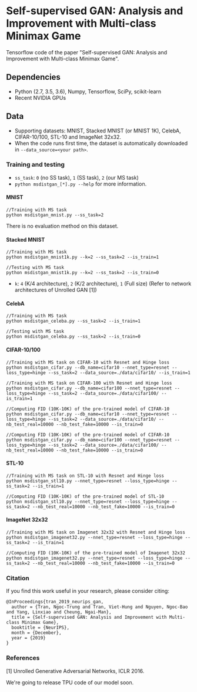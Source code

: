 # Self-supervised GAN: Analysis and Improvement with Multi-class Minimax Game

Tensorflow code of the paper "Self-supervised GAN: Analysis and Improvement with Multi-class Minimax Game".

## Dependencies
* Python (2.7, 3.5, 3.6), Numpy, Tensorflow, SciPy, scikit-learn
* Recent NVIDIA GPUs

## Data
* Supporting datasets: MNIST, Stacked MNIST (or MNIST 1K), CelebA, CIFAR-10/100, STL-10 and ImageNet 32x32.
* When the code runs first time, the dataset is automatically downloaded in `--data_source=<your path>`.

### Training and testing

* `ss_task`: `0` (no SS task), `1` (SS task), `2` (our MS task)
* `python msdistgan_[*].py --help` for more information.

#### MNIST

```
//Training with MS task
python msdistgan_mnist.py --ss_task=2
```
There is no evaluation method on this dataset.

#### Stacked MNIST

```
//Training with MS task
python msdistgan_mnist1k.py --k=2 --ss_task=2 --is_train=1
```

```
//Testing with MS task
python msdistgan_mnist1k.py --k=2 --ss_task=2 --is_train=0
```

* `k`: `4` (K/4 architecture), `2` (K/2 architecture), `1` (Full size) (Refer to network architectures of Unrolled GAN [1])

#### CelebA

```
//Training with MS task
python msdistgan_celeba.py --ss_task=2 --is_train=1
```

```
//Testing with MS task
python msdistgan_celeba.py --ss_task=2 --is_train=0
```

#### CIFAR-10/100

```
//Training with MS task on CIFAR-10 with Resnet and Hinge loss
python msdistgan_cifar.py --db_name=cifar10 --nnet_type=resnet --loss_type=hinge --ss_task=2 --data_source=./data/cifar10/ --is_train=1

//Training with MS task on CIFAR-100 with Resnet and Hinge loss
python msdistgan_cifar.py --db_name=cifar100 --nnet_type=resnet --loss_type=hinge --ss_task=2 --data_source=./data/cifar100/ --is_train=1
```

```
//Computing FID (10K-10K) of the pre-trained model of CIFAR-10
python msdistgan_cifar.py --db_name=cifar10 --nnet_type=resnet --loss_type=hinge --ss_task=2 --data_source=./data/cifar10/ --nb_test_real=10000 --nb_test_fake=10000 --is_train=0

//Computing FID (10K-10K) of the pre-trained model of CIFAR-10
python msdistgan_cifar.py --db_name=cifar100 --nnet_type=resnet --loss_type=hinge --ss_task=2 --data_source=./data/cifar100/ --nb_test_real=10000 --nb_test_fake=10000 --is_train=0
```

#### STL-10
```
//Training with MS task on STL-10 with Resnet and Hinge loss
python msdistgan_stl10.py --nnet_type=resnet --loss_type=hinge --ss_task=2 --is_train=1
```

```
//Computing FID (10K-10K) of the pre-trained model of STL-10
python msdistgan_stl10.py --nnet_type=resnet --loss_type=hinge --ss_task=2 --nb_test_real=10000 --nb_test_fake=10000 --is_train=0
```

#### ImageNet 32x32

```
//Training with MS task on Imagenet 32x32 with Resnet and Hinge loss
python msdistgan_imagenet32.py --nnet_type=resnet --loss_type=hinge --ss_task=2 --is_train=1
```

```
//Computing FID (10K-10K) of the pre-trained model of Imagenet 32x32
python msdistgan_imagenet32.py --nnet_type=resnet --loss_type=hinge --ss_task=2 --nb_test_real=10000 --nb_test_fake=10000 --is_train=0
```

### Citation

If you find this work useful in your research, please consider citing:

```
@InProceedings{tran_2019_neurips_gan,
  author = {Tran, Ngoc-Trung and Tran, Viet-Hung and Nguyen, Ngoc-Bao and Yang, Linxiao and Cheung, Ngai-Man},
  title = {Self-supervised GAN: Analysis and Improvement with Multi-class Minimax Game},
  booktitle = {NeurIPS},
  month = {December},
  year = {2019}
}
```

### References

[1] Unrolled Generative Adversarial Networks, ICLR 2016.

We're going to release TPU code of our model soon.

